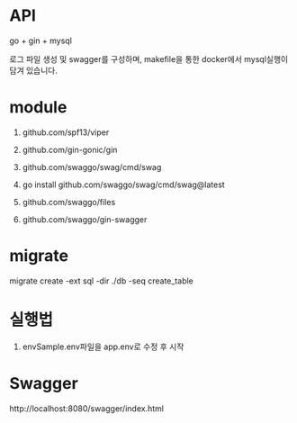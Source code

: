 # API

go + gin + mysql 

로그 파일 생성 및 swagger를 구성하며, makefile을 통한 docker에서 mysql실행이 담겨 있습니다.

# module

1. github.com/spf13/viper
2. github.com/gin-gonic/gin

3. github.com/swaggo/swag/cmd/swag
4. go install github.com/swaggo/swag/cmd/swag@latest
5. github.com/swaggo/files
6. github.com/swaggo/gin-swagger

# migrate
migrate create -ext sql -dir ./db -seq create_table 


# 실행법

1. envSample.env파일을 app.env로 수정 후 시작

# Swagger

http://localhost:8080/swagger/index.html